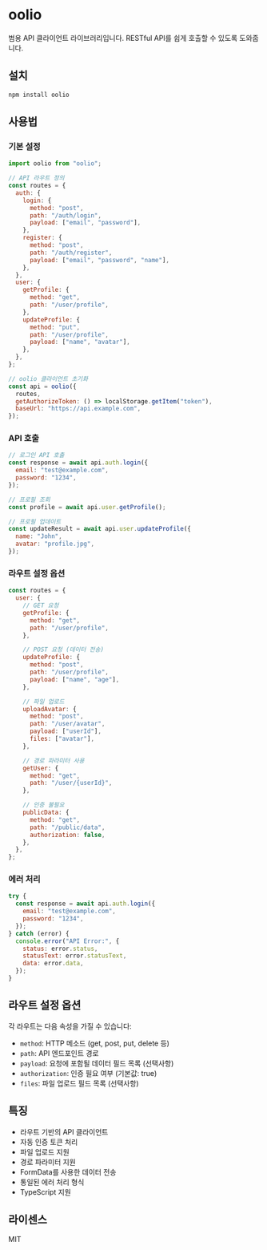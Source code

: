# oolio

범용 API 클라이언트 라이브러리입니다. RESTful API를 쉽게 호출할 수 있도록 도와줍니다.

## 설치

```bash
npm install oolio
```

## 사용법

### 기본 설정

```javascript
import oolio from "oolio";

// API 라우트 정의
const routes = {
  auth: {
    login: {
      method: "post",
      path: "/auth/login",
      payload: ["email", "password"],
    },
    register: {
      method: "post",
      path: "/auth/register",
      payload: ["email", "password", "name"],
    },
  },
  user: {
    getProfile: {
      method: "get",
      path: "/user/profile",
    },
    updateProfile: {
      method: "put",
      path: "/user/profile",
      payload: ["name", "avatar"],
    },
  },
};

// oolio 클라이언트 초기화
const api = oolio({
  routes,
  getAuthorizeToken: () => localStorage.getItem("token"),
  baseUrl: "https://api.example.com",
});
```

### API 호출

```javascript
// 로그인 API 호출
const response = await api.auth.login({
  email: "test@example.com",
  password: "1234",
});

// 프로필 조회
const profile = await api.user.getProfile();

// 프로필 업데이트
const updateResult = await api.user.updateProfile({
  name: "John",
  avatar: "profile.jpg",
});
```

### 라우트 설정 옵션

```javascript
const routes = {
  user: {
    // GET 요청
    getProfile: {
      method: "get",
      path: "/user/profile",
    },

    // POST 요청 (데이터 전송)
    updateProfile: {
      method: "post",
      path: "/user/profile",
      payload: ["name", "age"],
    },

    // 파일 업로드
    uploadAvatar: {
      method: "post",
      path: "/user/avatar",
      payload: ["userId"],
      files: ["avatar"],
    },

    // 경로 파라미터 사용
    getUser: {
      method: "get",
      path: "/user/{userId}",
    },

    // 인증 불필요
    publicData: {
      method: "get",
      path: "/public/data",
      authorization: false,
    },
  },
};
```

### 에러 처리

```javascript
try {
  const response = await api.auth.login({
    email: "test@example.com",
    password: "1234",
  });
} catch (error) {
  console.error("API Error:", {
    status: error.status,
    statusText: error.statusText,
    data: error.data,
  });
}
```

## 라우트 설정 옵션

각 라우트는 다음 속성을 가질 수 있습니다:

- `method`: HTTP 메소드 (get, post, put, delete 등)
- `path`: API 엔드포인트 경로
- `payload`: 요청에 포함될 데이터 필드 목록 (선택사항)
- `authorization`: 인증 필요 여부 (기본값: true)
- `files`: 파일 업로드 필드 목록 (선택사항)

## 특징

- 라우트 기반의 API 클라이언트
- 자동 인증 토큰 처리
- 파일 업로드 지원
- 경로 파라미터 지원
- FormData를 사용한 데이터 전송
- 통일된 에러 처리 형식
- TypeScript 지원

## 라이센스

MIT
